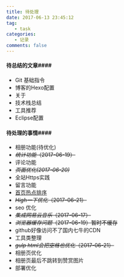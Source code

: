 ```yaml
---
title: 待处理
date: 2017-06-13 23:45:12
tag:
   - task
categories:
   - 记录
comments: false
---
```


#### 待总结的文章####
- Git 基础指令
- 博客的Hexo配置
- 关于
- 技术栈总结
- 工具推荐
- Eclipse配置

#### 待处理的事情####
- 相册功能(待优化)
- <span style="text-decoration:line-through;">*统计功能*（2017-06-19）</span>
- 评论功能
- <span style="text-decoration:line-through;">*页面优化(2017-06-20)*</span>
- 全站Https实践
- 留言功能
- [首页热点排序](http://zhwhong.ml/2017/03/23/deal-with-hexo-article-top-problem/)
- <span style="text-decoration:line-through;">*High一下优化*（2017-06-21）</span>
- seo 优化
- <span style="text-decoration:line-through;">*集成网易云音乐*（2017-06-17）</span>
- <span style="text-decoration:line-through;">*浏览器缓存问题*（2017-06-19）暂时不缓存</span>
- github好像访问不了国内七牛的CDN
- 工具类整理
- <span style="text-decoration:line-through;">*gulp html会把空格也优化*（2017-06-21）</span>
- 相册页优化
- 相册页最后不跳转到赞赏图片
- 部署优化